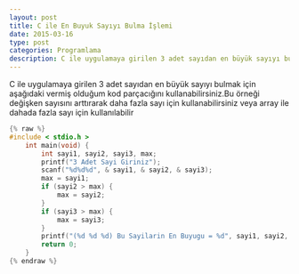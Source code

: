 ```yaml
---
layout: post
title: C ile En Buyuk Sayıyı Bulma İşlemi
date: 2015-03-16
type: post
categories: Programlama
description: C ile uygulamaya girilen 3 adet sayıdan en büyük sayıyı bulmak için aşağıdaki vermiş olduğum kod parçacığını kullanabilirsiniz.Bu örneği değişken
---
```


C ile uygulamaya girilen 3 adet sayıdan en büyük sayıyı bulmak için aşağıdaki vermiş olduğum kod parçacığını kullanabilirsiniz.Bu örneği değişken sayısını arttırarak daha fazla sayı için kullanabilirsiniz veya array ile dahada fazla sayı için kullanılabilir

```c
{% raw %}
#include < stdio.h >
    int main(void) {
        int sayi1, sayi2, sayi3, max;
        printf("3 Adet Sayi Giriniz");
        scanf("%d%d%d", & sayi1, & sayi2, & sayi3);
        max = sayi1;
        if (sayi2 > max) {
            max = sayi2;
        }
        if (sayi3 > max) {
            max = sayi3;
        }
        printf("(%d %d %d) Bu Sayilarin En Buyugu = %d", sayi1, sayi2, sayi3, max);
        return 0;
    }
{% endraw %}
```
